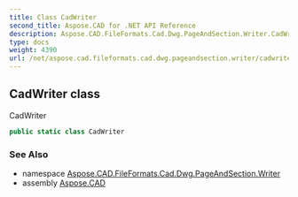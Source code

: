 ```yaml
---
title: Class CadWriter
second_title: Aspose.CAD for .NET API Reference
description: Aspose.CAD.FileFormats.Cad.Dwg.PageAndSection.Writer.CadWriter class. CadWriter
type: docs
weight: 4390
url: /net/aspose.cad.fileformats.cad.dwg.pageandsection.writer/cadwriter/
---
```

## CadWriter class

CadWriter

```csharp
public static class CadWriter
```

### See Also

* namespace [Aspose.CAD.FileFormats.Cad.Dwg.PageAndSection.Writer](../../aspose.cad.fileformats.cad.dwg.pageandsection.writer/)
* assembly [Aspose.CAD](../../)


